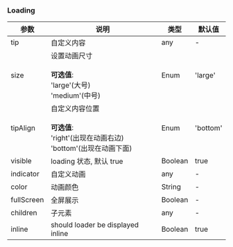### Loading

| 参数         | 说明                                                               | 类型      | 默认值      |
| ---------- | ---------------------------------------------------------------- | ------- | -------- |
| tip        | 自定义内容                                                            | any     | -        |
| size       | 设置动画尺寸<br/><br/>**可选值**:<br/>'large'(大号)<br/>'medium'(中号)            | Enum    | 'large'  |
| tipAlign   | 自定义内容位置<br/><br/>**可选值**:<br/>'right'(出现在动画右边)<br/>'bottom'(出现在动画下面) | Enum    | 'bottom' |
| visible    | loading 状态, 默认 true                                              | Boolean | true     |
| indicator  | 自定义动画                                                            | any     | -        |
| color      | 动画颜色                                                             | String  | -        |
| fullScreen | 全屏展示                                                             | Boolean | -        |
| children   | 子元素                                                              | any     | -        |
| inline     | should loader be displayed inline                                | Boolean | true     |
